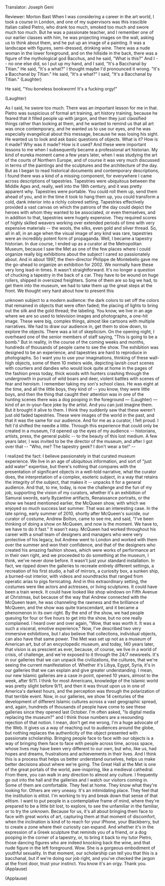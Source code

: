 

Translator: Joseph Geni

Reviewer: Morton Bast
When I was considering a career in the art world,
I took a course in London,
and one of my supervisors was this irascible Italian
called Pietro, who drank too much,
smoked too much and swore much too much.
But he was a passionate teacher,
and I remember one of our earlier classes with him,
he was projecting images on the wall,
asking us to think about them,
and he put up an image of a painting.
It was a landscape with figures, semi-dressed,
drinking wine. There was a nude woman
in the lower foreground, and on the hillside in the back,
there was a figure of the mythological god Bacchus,
and he said, &quot;What is this?&quot;
And I -- no one else did, so I put up my hand, and I said,
&quot;It&#39;s a Bacchanal by Titian.&quot;
He said, &quot;It&#39;s a what?&quot;
I thought maybe I&#39;d pronounced it wrong.
&quot;It&#39;s a Bacchanal by Titian.&quot;
He said, &quot;It&#39;s a what?&quot;
I said, &quot;It&#39;s a Bacchanal by Titian.&quot; 
(Laughter)

He said, &quot;You boneless bookworm!
It&#39;s a fucking orgy!&quot;

(Laughter)

As I said, he swore too much.
There was an important lesson for me in that.
Pietro was suspicious of formal art training,
art history training, because he feared
that it filled people up with jargon, and then they just
classified things rather than looking at them,
and he wanted to remind us that all art was once contemporary,
and he wanted us to use our eyes,
and he was especially evangelical about this message,
because he was losing his sight.
He wanted us to look and ask basic questions of objects.
What is it? How is it made? Why was it made?
How is it used?
And these were important lessons to me when
I subsequently became a professional art historian.
My kind of eureka moment came a few years later,
when I was studying the art of the courts of Northern Europe,
and of course it was very much discussed in terms of
the paintings and the sculptures
and the architecture of the day.
But as I began to read historical documents
and contemporary descriptions,
I found there was a kind of a missing component,
for everywhere I came across descriptions of tapestries.
Tapestries were ubiquitous between the Middle Ages
and, really, well into the 18th century,
and it was pretty apparent why.
Tapestries were portable. You could roll them up,
send them ahead of you, and in the time
it took to hang them up, you could transform a cold,
dank interior into a richly colored setting.
Tapestries effectively provided a vast canvas
on which the patrons of the day could depict the heroes
with whom they wanted to be associated,
or even themselves,
and in addition to that, tapestries were hugely expensive.
They required scores of highly skilled weavers
working over extended periods of time
with very expensive materials -- the wools, the silks,
even gold and silver thread.
So, all in all, in an age when the visual image
of any kind was rare, tapestries were an incredibly potent
form of propaganda.
Well, I became a tapestry historian.
In due course, I ended up as a curator
at the Metropolitan Museum, because I saw the Met
as one of the few places where I could organize
really big exhibitions about the subject
I cared so passionately about.
And in about 1997, the then-director Philippe de Montebello
gave me the go-ahead to organize an exhibition
for 2002. We normally have these very long lead-in times.
It wasn&#39;t straightforward. It&#39;s no longer a question
of chucking a tapestry in the back of a car.
They have to be wound on huge rollers,
shipped in oversized freighters.
Some of them are so big we had, to get them into the museum,
we had to take them up the great steps at the front.
We thought very hard about how to present this

unknown subject to a modern audience:
the dark colors to set off the colors that remained
in objects that were often faded;
the placing of lights to bring out the silk and the gold thread;
the labeling.
You know, we live in an age where we are so used
to television images and photographs,
a one-hit image. These were big, complex things,
almost like cartoons with multiple narratives.
We had to draw our audience in, get them to slow down,
to explore the objects.
There was a lot of skepticism. On the opening night,
I overheard one of the senior members of staff saying,
&quot;This is going to be a bomb.&quot;
But in reality, in the course of the coming weeks and months,
hundreds of thousands of people came to see the show.
The exhibition was designed to be an experience,
and tapestries are hard to reproduce in photographs.
So I want you to use your imaginations,
thinking of these wall-high objects,
some of them 10 meters wide,
depicting lavish court scenes with courtiers and dandies
who would look quite at home in the pages of the fashion press today,
thick woods with hunters crashing through the undergrowth
in pursuit of wild boars and deer,
violent battles with scenes of fear and heroism.
I remember taking my son&#39;s school class. He was eight at the time,
and all the little boys, they kind of -- you know, they were little boys,
and then the thing that caught their attention
was in one of the hunting scenes there was a dog
pooping in the foreground — 
(Laughter)
 —
kind of an in-your-face joke by the artist.
And you can just imagine them.
But it brought it alive to them. I think they suddenly saw
that these weren&#39;t just old faded tapestries.
These were images of the world in the past,
and that it was the same for our audience.
And for me as a curator, I felt proud. I felt I&#39;d shifted the needle a little.
Through this experience that could only be created
in a museum, I&#39;d opened up the eyes of my audience --
historians, artists, press, the general public --
to the beauty of this lost medium.
A few years later, I was invited to be the director
of the museum, and after I got over that --
&quot;Who, me? The tapestry geek? I don&#39;t wear a tie!&quot; --

I realized the fact: I believe passionately in that
curated museum experience.
We live in an age of ubiquitous information,
and sort of &quot;just add water&quot; expertise,
but there&#39;s nothing that compares with the presentation
of significant objects in a well-told narrative,
what the curator does, the interpretation of a complex,
esoteric subject, in a way that retains the integrity
of the subject, that makes it -- unpacks it
for a general audience.
And that, to me, today, is now the challenge and the fun
of my job, supporting the vision of my curators,
whether it&#39;s an exhibition of Samurai swords,
early Byzantine artifacts, Renaissance portraits,
or the show we heard mentioned earlier,
the McQueen show, with which we enjoyed
so much success last summer.
That was an interesting case.
In the late spring, early summer of 2010, shortly after
McQueen&#39;s suicide,
our curator of costume, Andrew Bolton, came to see me,
and said, &quot;I&#39;ve been thinking of doing a show on McQueen,
and now is the moment. We have to, we have to do it fast.&quot;
It wasn&#39;t easy. McQueen had worked throughout his career
with a small team of designers and managers
who were very protective of his legacy,
but Andrew went to London and worked with them
over the summer and won their confidence, and that of
the designers who created his amazing fashion shows,
which were works of performance art in their own right,
and we proceeded to do something at the museum,
I think, we&#39;ve never done before.
It wasn&#39;t just your standard installation.
In fact, we ripped down the galleries to recreate
entirely different settings, a recreation of his first studio,
a hall of mirrors,
a curiosity box,
a sunken ship, a burned-out interior,
with videos and soundtracks that ranged from
operatic arias to pigs fornicating.
And in this extraordinary setting, the costumes
were like actors and actresses, or living sculptures.
It could have been a train wreck.
It could have looked like shop windows on Fifth Avenue
at Christmas, but because of the way that Andrew
connected with the McQueen team, he was channeling
the rawness and the brilliance of McQueen,
and the show was quite transcendant,
and it became a phenomenon in its own right.
By the end of the show, we had people queuing
for four or five hours to get into the show,
but no one really complained.
I heard over and over again, &quot;Wow, that was worth it.
It was a such a visceral, emotive experience.&quot;
Now, I&#39;ve described two very immersive exhibitions,
but I also believe that collections, individual objects,
can also have that same power.
The Met was set up not as a museum of American art,
but of an encyclopedic museum,
and today, 140 years later, that vision
is as prescient as ever,
because, of course, we live in a world of crisis,
of challenge, and we&#39;re exposed to it
through the 24/7 newsreels.
It&#39;s in our galleries that we can unpack the civilizations,
the cultures, that we&#39;re seeing the current manifestation of.
Whether it&#39;s Libya, Egypt, Syria,
it&#39;s in our galleries that we can explain
and give greater understanding.
I mean, our new Islamic galleries are a case in point,
opened 10 years, almost to the week, after 9/11.
I think for most Americans, knowledge of the Islamic world
was pretty slight before 9/11, and then it was thrust upon us
in one of America&#39;s darkest hours,
and the perception was through the polarization
of that terrible event.
Now, in our galleries, we show 14 centuries
of the development of different Islamic cultures
across a vast geographic spread,
and, again, hundreds of thousands of people have come
to see these galleries since they opened last October.
I&#39;m often asked, &quot;Is digital media replacing the museum?&quot;
and I think those numbers are a resounding rejection
of that notion. I mean, don&#39;t get me wrong,
I&#39;m a huge advocate of the Web.
It gives us a way of reaching out to audiences
around the globe, but nothing replaces the authenticity
of the object presented with passionate scholarship.
Bringing people face to face with our objects
is a way of bringing them face to face with people
across time, across space, whose lives may have been
very different to our own, but who, like us,
had hopes and dreams, frustrations and achievements
in their lives. And I think this is a process
that helps us better understand ourselves,
helps us make better decisions about where we&#39;re going.
The Great Hall at the Met is one of the great portals of the world,
awe-inspiring, like a medieval cathedral.
From there, you can walk in any direction
to almost any culture.
I frequently go out into the hall and the galleries
and I watch our visitors coming in.
Some of them are comfortable. They feel at home.
They know what they&#39;re looking for.
Others are very uneasy. It&#39;s an intimidating place.
They feel that the institution is elitist.
I&#39;m working to try and break down that sense of that elitism.
I want to put people in a contemplative frame of mind,
where they&#39;re prepared to be a little bit lost, to explore,
to see the unfamiliar in the familiar,
or to try the unknown.
Because for us, it&#39;s all about bringing them face to face
with great works of art,
capturing them at that moment of discomfort,
when the inclination is kind of to reach for your iPhone,
your Blackberry, but to create a zone
where their curiosity can expand.
And whether it&#39;s in the expression of a Greek sculpture
that reminds you of a friend,
or a dog pooping in the corner of a tapestry,
or, to bring it back to my tutor Pietro,
those dancing figures
who are indeed knocking back the wine,
and that nude figure in the left foreground.
Wow. She is a gorgeous embodiment of youthful sexuality.
In that moment, our scholarship can tell you
that this is a bacchanal,
but if we&#39;re doing our job right,
and you&#39;ve checked the jargon at the front door,
trust your instinct.
You know it&#39;s an orgy.
Thank you. 
(Applause)


(Applause)

